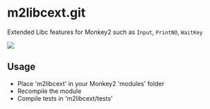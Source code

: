 # m2libcext.git
Extended Libc features for Monkey2 such as `Input`, `PrintNO`, `WaitKey`

![](http://hezkore.com/captures/M2libcext_979x512_u1517269835.png)

## Usage
* Place 'm2libcext' in your Monkey2 'modules' folder
* Recompile the module
* Compile tests in 'm2libcext/tests'